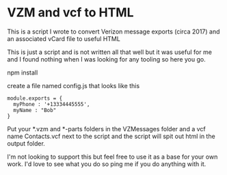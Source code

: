 # VZM and vcf to HTML

This is a script I wrote to convert Verizon message exports (circa 2017) and an associated vCard file to useful HTML

This is just a script and is not written all that well but it was useful for me and I found nothing when I was looking for any tooling so here you go.

npm install

create a file named config.js that looks like this

```
module.exports = {
  myPhone : '+13334445555',
  myName : "Bob"
}
```

Put your *.vzm and *-parts folders in the VZMessages folder and a vcf name Contacts.vcf next to the script and the script will spit out html in the output folder.

I'm not looking to support this but feel free to use it as a base for your own work. I'd love to see what you do so ping me if you do anything with it.